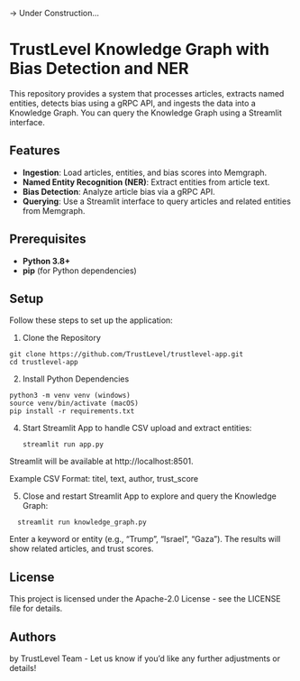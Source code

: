 -> Under Construction...

# TrustLevel Knowledge Graph with Bias Detection and NER

This repository provides a system that processes articles, extracts named entities, detects bias using a gRPC API, and ingests the data into a Knowledge Graph. You can query the Knowledge Graph using a Streamlit interface.

## Features
- **Ingestion**: Load articles, entities, and bias scores into Memgraph.
- **Named Entity Recognition (NER)**: Extract entities from article text.
- **Bias Detection**: Analyze article bias via a gRPC API.
- **Querying**: Use a Streamlit interface to query articles and related entities from Memgraph.

## Prerequisites
- **Python 3.8+**
- **pip** (for Python dependencies)

## Setup
Follow these steps to set up the application:


1. Clone the Repository
```
git clone https://github.com/TrustLevel/trustlevel-app.git
cd trustlevel-app
```

2. Install Python Dependencies
```
python3 -m venv venv (windows)
source venv/bin/activate (macOS)
pip install -r requirements.txt
```

4. Start Streamlit App to handle CSV upload and extract entities:
   ```
   streamlit run app.py
	```

Streamlit will be available at http://localhost:8501.

Example CSV Format:
titel, text, author, trust_score
 
5. Close and restart Streamlit App to explore and query the Knowledge Graph:
 ```
   streamlit run knowledge_graph.py
```
Enter a keyword or entity (e.g., “Trump”, “Israel”, “Gaza”).
The results will show related articles, and trust scores.


## License
This project is licensed under the Apache-2.0 License - see the LICENSE file for details.

## Authors
by TrustLevel Team - Let us know if you’d like any further adjustments or details!
